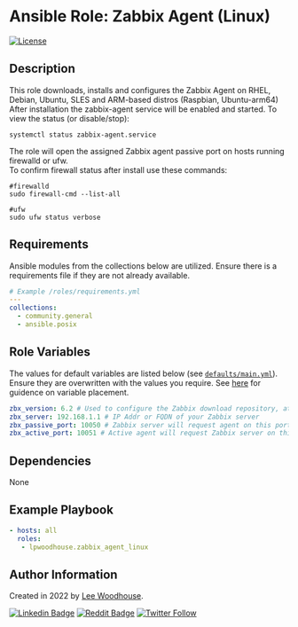 # **Ansible Role:** Zabbix Agent (Linux)

[![License](https://img.shields.io/badge/License-MIT-green?sytle=flat)](LICENSE)

## Description

This role downloads, installs and configures the Zabbix Agent on RHEL, Debian, Ubuntu, SLES and ARM-based distros (Raspbian, Ubuntu-arm64)
After installation the zabbix-agent service will be enabled and started. To view the status (or disable/stop):

```shell
systemctl status zabbix-agent.service
```

The role will open the assigned Zabbix agent passive port on hosts running firewalld or ufw.<br>
To confirm firewall status after install use these commands:

```shell
#firewalld
sudo firewall-cmd --list-all

#ufw
sudo ufw status verbose
```

## Requirements

Ansible modules from the collections below are utilized. Ensure there is a requirements file if they are not already available.

```yaml
# Example /roles/requirements.yml
---
collections:
  - community.general
  - ansible.posix
```

## Role Variables

The values for default variables are listed below (see [`defaults/main.yml`](defaults/main.yml)). Ensure they are overwritten with the values you require. See [here](https://docs.ansible.com/ansible/latest/user_guide/playbooks_variables.html#variable-precedence-where-should-i-put-a-variable) for guidence on variable placement.

```yaml
zbx_version: 6.2 # Used to configure the Zabbix download repository, at time of writing the latest version is 6.2
zbx_server: 192.168.1.1 # IP Addr or FQDN of your Zabbix server
zbx_passive_port: 10050 # Zabbix server will request agent on this port
zbx_active_port: 10051 # Active agent will request Zabbix server on this port
```

## Dependencies

None

## Example Playbook

```yaml
- hosts: all
  roles:
   - lpwoodhouse.zabbix_agent_linux
```

## Author Information

Created in 2022 by [Lee Woodhouse](https://www.leewoodhouse.com/).

[![Linkedin Badge](https://img.shields.io/badge/-LeeWoodhouse-0A66C2?style=flat&logo=Linkedin&logoColor=white&link=https://www.linkedin.com/in/lee-woodhouse-58056118b/)](https://www.linkedin.com/in/lee-woodhouse-58056118b/)
[![Reddit Badge](https://img.shields.io/badge/-lpwoodhouse-FF4500?style=flat&logo=Reddit&logoColor=white&link=https://www.reddit.com/user/lpwoodhouse)](https://www.reddit.com/user/lpwoodhouse)
[![Twitter Follow](https://img.shields.io/twitter/follow/babswoodhouse?style=social)](https://twitter.com/intent/follow?screen_name=babswoodhouse/)

